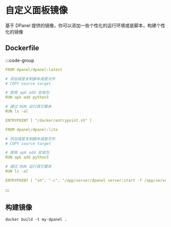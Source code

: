 # 自定义面板镜像

基于 DPanel 提供的镜像，你可以添加一些个性化的运行环境或是脚本，构建个性化的镜像

<!--@include: ../include/image.md-->

## Dockerfile

:::code-group

```yaml [标准版]
FROM dpanel/dpanel:latest

# 添加或是复制脚本或是文件
# COPY source target

# 使用 apk add 安装包
RUN apk add python3 

# 通过 RUN 运行其它脚本
RUN ls -al

ENTRYPOINT [ "/docker/entrypoint.sh" ]
```

```yaml [Lite 版]
FROM dpanel/dpanel:lite

# 添加或是复制脚本或是文件
# COPY source target

# 使用 apk add 安装包
RUN apk add python3 

# 通过 RUN 运行其它脚本
RUN ls -al

ENTRYPOINT [ "sh", "-c", "/app/server/dpanel server:start -f /app/server/config.yaml" ]
```
:::

## 构建镜像

```shell
docker build -t my-dpanel .
```